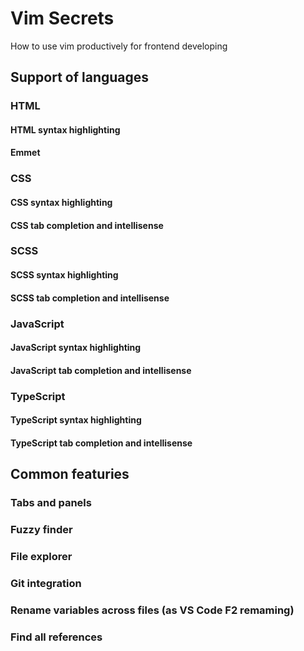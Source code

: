 # Vim Secrets
How to use vim productively for frontend developing

## Support of languages

### HTML

#### HTML syntax highlighting

#### Emmet

### CSS

#### CSS syntax highlighting

#### CSS tab completion and intellisense

### SCSS

#### SCSS syntax highlighting

#### SCSS tab completion and intellisense

### JavaScript 

#### JavaScript syntax highlighting

#### JavaScript tab completion and intellisense

### TypeScript 

#### TypeScript syntax highlighting

#### TypeScript tab completion and intellisense

## Common featuries

### Tabs and panels

### Fuzzy finder

### File explorer

### Git integration

### Rename variables across files (as VS Code F2 remaming)

### Find all references
